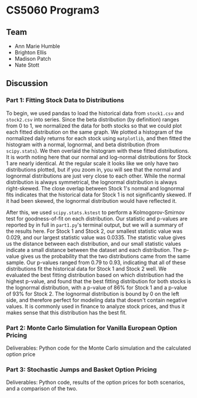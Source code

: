 # CS5060 Program3

## Team
- Ann Marie Humble
- Brighton Ellis
- Madison Patch
- Nate Stott

## Discussion

### Part 1: Fitting Stock Data to Distributions

To begin, we used pandas to load the historical data from `stock1.csv` and `stock2.csv` into series. Since the beta distribution (by definition) ranges from 0 to 1, we normalized the data for both stocks so that we could plot each fitted distribution on the same graph. We plotted a histogram of the normalized daily returns for each stock using `matplotlib`, and then fitted the histogram with a normal, lognormal, and beta distribution (from `scipy.stats`). We then overlaid the histogram with these fitted distributions. It is worth noting here that our normal and log-normal distributions for Stock 1 are nearly identical. At the regular scale it looks like we only have two distributions plotted, but if you zoom in, you will see that the normal and lognormal distributions are just very close to each other. While the normal distribution is always symmetrical, the lognormal distribution is always right-skewed. The close overlap between Stock 1's normal and lognormal fits indicates that the historical data for Stock 1 is not significantly skewed. If it had been skewed, the lognormal distribution would have reflected it.

After this, we used `scipy.stats.kstest` to perform a Kolmogorov-Smirnov test for goodness-of-fit on each distribution. Our statistic and p-values are reported by in full in `part1.py`'s terminal output, but we will a summary of the results here. For Stock 1 and Stock 2, our smallest statistic value was 0.029, and our largest statistic value was 0.0335. The statistic value gives us the distance between each distribution, and our small statistic values indicate a small distance between the dataset and each distribution. The p-value gives us the probability that the two distributions came from the same sample. Our p-values ranged from 0.79 to 0.93, indicating that all of these distributions fit the historical data for Stock 1 and Stock 2 well. We evaluated the best fitting distribution based on which distribution had the highest p-value, and found that the best fitting distribution for both stocks is the lognormal distribution, with a p-value of 86% for Stock 1 and a p-value of 93% for Stock 2. The lognormal distribution is bound by 0 on the left side, and therefore perfect for modeling data that doesn't contain negative values. It is commonly used in finance to analyze stock prices, and thus it makes sense that this distribution has the best fit.

### Part 2: Monte Carlo Simulation for Vanilla European Option Pricing
Deliverables: Python code for the Monte Carlo simulation and the calculated option price



### Part 3: Stochastic Jumps and Basket Option Pricing
Deliverables: Python code, results of the option prices for both scenarios, and a comparison of the two.


